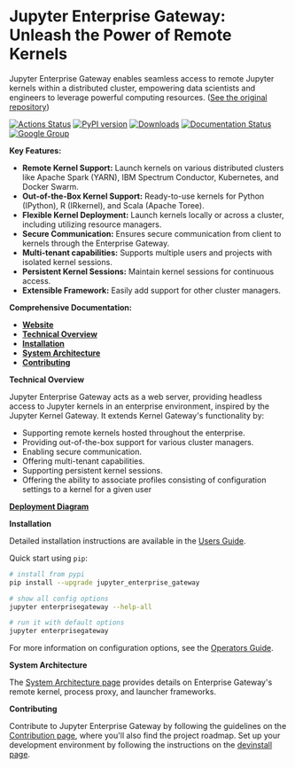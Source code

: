 # Jupyter Enterprise Gateway: Unleash the Power of Remote Kernels

Jupyter Enterprise Gateway enables seamless access to remote Jupyter kernels within a distributed cluster, empowering data scientists and engineers to leverage powerful computing resources. ([See the original repository](https://github.com/jupyter-server/enterprise_gateway))

[![Actions Status](https://github.com/jupyter-server/enterprise_gateway/workflows/Builds/badge.svg)](https://github.com/jupyter-server/enterprise_gateway/actions)
[![PyPI version](https://badge.fury.io/py/jupyter-enterprise-gateway.svg)](https://badge.fury.io/py/jupyter-enterprise-gateway)
[![Downloads](https://pepy.tech/badge/jupyter-enterprise-gateway/month)](https://pepy.tech/project/jupyter-enterprise-gateway)
[![Documentation Status](https://readthedocs.org/projects/jupyter-enterprise-gateway/badge/?version=latest)](https://jupyter-enterprise-gateway.readthedocs.io/en/latest/?badge=latest)
[![Google Group](https://img.shields.io/badge/google-group-blue.svg)](https://groups.google.com/forum/#!forum/jupyter)

**Key Features:**

*   **Remote Kernel Support:** Launch kernels on various distributed clusters like Apache Spark (YARN), IBM Spectrum Conductor, Kubernetes, and Docker Swarm.
*   **Out-of-the-Box Kernel Support:** Ready-to-use kernels for Python (IPython), R (IRkernel), and Scala (Apache Toree).
*   **Flexible Kernel Deployment:** Launch kernels locally or across a cluster, including utilizing resource managers.
*   **Secure Communication:** Ensures secure communication from client to kernels through the Enterprise Gateway.
*   **Multi-tenant capabilities:** Supports multiple users and projects with isolated kernel sessions.
*   **Persistent Kernel Sessions:** Maintain kernel sessions for continuous access.
*   **Extensible Framework:** Easily add support for other cluster managers.

**Comprehensive Documentation:**

*   **[Website](https://jupyter-enterprise-gateway.readthedocs.io/)**
*   **[Technical Overview](#technical-overview)**
*   **[Installation](#installation)**
*   **[System Architecture](#system-architecture)**
*   **[Contributing](#contributing)**

**Technical Overview**

Jupyter Enterprise Gateway acts as a web server, providing headless access to Jupyter kernels in an enterprise environment, inspired by the Jupyter Kernel Gateway. It extends Kernel Gateway's functionality by:

*   Supporting remote kernels hosted throughout the enterprise.
*   Providing out-of-the-box support for various cluster managers.
*   Enabling secure communication.
*   Offering multi-tenant capabilities.
*   Supporting persistent kernel sessions.
*   Offering the ability to associate profiles consisting of configuration settings to a kernel for a given user

**[Deployment Diagram](https://github.com/jupyter-server/enterprise_gateway/blob/main/docs/source/images/deployment.png?raw=true)**

**Installation**

Detailed installation instructions are available in the [Users Guide](https://jupyter-enterprise-gateway.readthedocs.io/en/latest/users/index.html).

Quick start using `pip`:

```bash
# install from pypi
pip install --upgrade jupyter_enterprise_gateway

# show all config options
jupyter enterprisegateway --help-all

# run it with default options
jupyter enterprisegateway
```

For more information on configuration options, see the [Operators Guide](https://jupyter-enterprise-gateway.readthedocs.io/en/latest/operators/index.html#configuring-enterprise-gateway).

**System Architecture**

The [System Architecture page](https://jupyter-enterprise-gateway.readthedocs.io/en/latest/contributors/system-architecture.html) provides details on Enterprise Gateway's remote kernel, process proxy, and launcher frameworks.

**Contributing**

Contribute to Jupyter Enterprise Gateway by following the guidelines on the [Contribution page](https://jupyter-enterprise-gateway.readthedocs.io/en/latest/contributors/contrib.html), where you'll also find the project roadmap.  Set up your development environment by following the instructions on the [devinstall page](https://jupyter-enterprise-gateway.readthedocs.io/en/latest/contributors/devinstall.html).